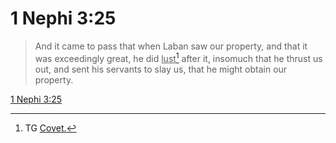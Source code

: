# 1 Nephi 3:25

> And it came to pass that when Laban saw our property, and that it was exceedingly great, he did <u>lust</u>[^a] after it, insomuch that he thrust us out, and sent his servants to slay us, that he might obtain our property.

[1 Nephi 3:25](https://www.churchofjesuschrist.org/study/scriptures/bofm/1-ne/3?lang=eng&id=p25#p25)


[^a]: TG [Covet.](https://www.churchofjesuschrist.org/study/scriptures/tg/covet?lang=eng)
